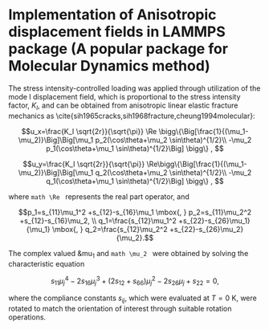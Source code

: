 # Implementation of Anisotropic displacement fields in LAMMPS package (A popular package for Molecular Dynamics method) 

The stress intensity-controlled loading was applied through utilization of the mode I displacement field, which is  proportional to the stress intensity factor, $K_I$, and can be obtained from anisotropic linear elastic fracture mechanics as \cite{sih1965cracks,sih1968fracture,cheung1994molecular}:

```math
u_x=\frac{K_I \sqrt{2r}}{\sqrt{\pi}} \Re \bigg\{\Big[\frac{1}{(\mu_1-\mu_2)}\Big]\Big[\mu_1 p_2(\cos\theta+\mu_2 \sin\theta)^{1/2}\\
    -\mu_2 p_1(\cos\theta+\mu_1 \sin\theta)^{1/2}\Big] \bigg\}  ,  
```

```math
u_y=\frac{K_I \sqrt{2r}}{\sqrt{\pi}} \Re\bigg\{\Big[\frac{1}{(\mu_1-\mu_2)}\Big]\Big[\mu_1 q_2(\cos\theta+\mu_2 \sin\theta)^{1/2}\\
    -\mu_2 q_1(\cos\theta+\mu_1 \sin\theta)^{1/2}\Big] \bigg\} , 
```

where ```math \Re ``` represents the real part operator, and
```math
p_1=s_{11}\mu_1^2 +s_{12}-s_{16}\mu_1   \mbox{,  } p_2=s_{11}\mu_2^2 +s_{12}-s_{16}\mu_2,  \\
q_1=\frac{s_{12}\mu_1^2 +s_{22}-s_{26}\mu_1}{\mu_1} \mbox{,  } q_2=\frac{s_{12}\mu_2^2 +s_{22}-s_{26}\mu_2}{\mu_2}.
```

The complex valued &mu$_1$ and ```math \mu_2 ``` were obtained by solving the characteristic equation
```math
    s_{11}\mu_j ^4-2s_{16}\mu_j ^3+(2s_{12}+s_{66})\mu_j ^2-2s_{26}\mu_j+s_{22}=0,
```
where the compliance constants $s_{ij}$, which were evaluated at $T=0$ K, were rotated to match the orientation of interest through suitable rotation operations.

